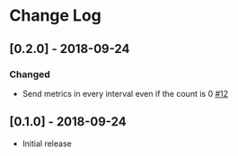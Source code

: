# Change Log

## [0.2.0] - 2018-09-24

### Changed

* Send metrics in every interval even if the count is 0 [#12](https://github.com/yuya-takeyama/circleci-queue-to-datadog/pull/12)

## [0.1.0] - 2018-09-24

* Initial release
